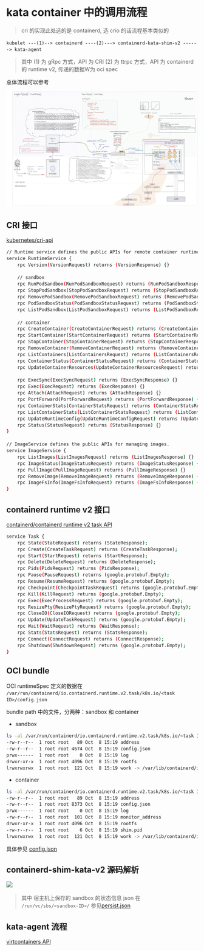 # kata container 中的调用流程
> cri 的实现此处选的是  containerd, 选 crio 的话流程基本类似的

`kubelet ---(1)--> containerd ----(2)---> containerd-kata-shim-v2 ------> kata-agent`
> 其中 (1) 为 gRpc 方式，API 为 CRI
> (2) 为 ttrpc 方式，API 为 containerd 的 runtime v2, 传递的数据W为  oci spec

总体流程可以参考 

![](images/katacontainers-e2e-with-bg.jpeg)

## CRI 接口

[kubernetes/cri-api](https://github.com/kubernetes/cri-api/blob/master/pkg/apis/runtime/v1/api.proto)

```bash
// Runtime service defines the public APIs for remote container runtimes
service RuntimeService {
    rpc Version(VersionRequest) returns (VersionResponse) {}
	
	// sandbox
    rpc RunPodSandbox(RunPodSandboxRequest) returns (RunPodSandboxResponse) {}
    rpc StopPodSandbox(StopPodSandboxRequest) returns (StopPodSandboxResponse) {}
    rpc RemovePodSandbox(RemovePodSandboxRequest) returns (RemovePodSandboxResponse) {}
    rpc PodSandboxStatus(PodSandboxStatusRequest) returns (PodSandboxStatusResponse) {}
    rpc ListPodSandbox(ListPodSandboxRequest) returns (ListPodSandboxResponse) {}
	
	// container
    rpc CreateContainer(CreateContainerRequest) returns (CreateContainerResponse) {}
    rpc StartContainer(StartContainerRequest) returns (StartContainerResponse) {}
    rpc StopContainer(StopContainerRequest) returns (StopContainerResponse) {}
    rpc RemoveContainer(RemoveContainerRequest) returns (RemoveContainerResponse) {}
    rpc ListContainers(ListContainersRequest) returns (ListContainersResponse) {}
    rpc ContainerStatus(ContainerStatusRequest) returns (ContainerStatusResponse) {}
    rpc UpdateContainerResources(UpdateContainerResourcesRequest) returns (UpdateContainerResourcesResponse) {}

    rpc ExecSync(ExecSyncRequest) returns (ExecSyncResponse) {}
    rpc Exec(ExecRequest) returns (ExecResponse) {}
    rpc Attach(AttachRequest) returns (AttachResponse) {}
    rpc PortForward(PortForwardRequest) returns (PortForwardResponse) {}
    rpc ContainerStats(ContainerStatsRequest) returns (ContainerStatsResponse) {}
    rpc ListContainerStats(ListContainerStatsRequest) returns (ListContainerStatsResponse) {}
    rpc UpdateRuntimeConfig(UpdateRuntimeConfigRequest) returns (UpdateRuntimeConfigResponse) {}
    rpc Status(StatusRequest) returns (StatusResponse) {}
}

// ImageService defines the public APIs for managing images.
service ImageService {
    rpc ListImages(ListImagesRequest) returns (ListImagesResponse) {}
    rpc ImageStatus(ImageStatusRequest) returns (ImageStatusResponse) {}
    rpc PullImage(PullImageRequest) returns (PullImageResponse) {}
    rpc RemoveImage(RemoveImageRequest) returns (RemoveImageResponse) {}
    rpc ImageFsInfo(ImageFsInfoRequest) returns (ImageFsInfoResponse) {}
}
```


## containerd runtime v2 接口
[containerd/containerd runtime v2 task API](https://github.com/containerd/containerd/blob/main/runtime/v2/task/shim.proto)

```bash
service Task {
	rpc State(StateRequest) returns (StateResponse);
	rpc Create(CreateTaskRequest) returns (CreateTaskResponse);
	rpc Start(StartRequest) returns (StartResponse);
	rpc Delete(DeleteRequest) returns (DeleteResponse);
	rpc Pids(PidsRequest) returns (PidsResponse);
	rpc Pause(PauseRequest) returns (google.protobuf.Empty);
	rpc Resume(ResumeRequest) returns (google.protobuf.Empty);
	rpc Checkpoint(CheckpointTaskRequest) returns (google.protobuf.Empty);
	rpc Kill(KillRequest) returns (google.protobuf.Empty);
	rpc Exec(ExecProcessRequest) returns (google.protobuf.Empty);
	rpc ResizePty(ResizePtyRequest) returns (google.protobuf.Empty);
	rpc CloseIO(CloseIORequest) returns (google.protobuf.Empty);
	rpc Update(UpdateTaskRequest) returns (google.protobuf.Empty);
	rpc Wait(WaitRequest) returns (WaitResponse);
	rpc Stats(StatsRequest) returns (StatsResponse);
	rpc Connect(ConnectRequest) returns (ConnectResponse);
	rpc Shutdown(ShutdownRequest) returns (google.protobuf.Empty);
}
```


## OCI bundle

OCI runtimeSpec 定义的数据在 `/var/run/containerd/io.containerd.runtime.v2.task/k8s.io/<task ID>/config.json`

bundle path 中的文件，分两种：sandbox 和 container

- sandbox

```bash
ls -al /var/run/containerd/io.containerd.runtime.v2.task/k8s.io/<task ID>/
-rw-r--r--  1 root root   89 Oct  8 15:19 address
-rw-r--r--  1 root root 4674 Oct  8 15:19 config.json
prwx------  1 root root    0 Oct  8 15:19 log
drwxr-xr-x  1 root root 4096 Oct  8 15:19 rootfs
lrwxrwxrwx  1 root root  121 Oct  8 15:19 work -> /var/lib/containerd/io.containerd.runtime.v2.task/k8s.io/08ea62447079a5b95d6493d82a5d0253fda5b03130abab74d400e45bba725511
```

- container

```bash
ls -al /var/run/containerd/io.containerd.runtime.v2.task/k8s.io/<task ID>/
-rw-r--r--  1 root root   89 Oct  8 15:19 address
-rw-r--r--  1 root root 8373 Oct  8 15:19 config.json
prwx------  1 root root    0 Oct  8 15:19 log
-rw-r--r--  1 root root  101 Oct  8 15:19 monitor_address
drwxr-xr-x  1 root root 4096 Oct  8 15:19 rootfs
-rw-r--r--  1 root root    6 Oct  8 15:19 shim.pid
lrwxrwxrwx  1 root root  121 Oct  8 15:19 work -> /var/lib/containerd/io.containerd.runtime.v2.task/k8s.io/42c9241c910025e35858d44af039b94f58732f77876f2c1ef99c7a3a65bfd33c
```


具体参见 [config.json](data/config(oci%20spec).json)

## containerd-shim-kata-v2 源码解析

![](images/kata-containers.svg)

> 其中 宿主机上保存的 sandbox 的状态信息 json 在 `/run/vc/sbs/<sandbox-ID>/`
> 参见[persist.json](data/persist.json)

## kata-agent 流程


[virtcontainers API](https://github.com/kata-containers/kata-containers/blob/main/src/runtime/virtcontainers/documentation/api/1.0/api.md)